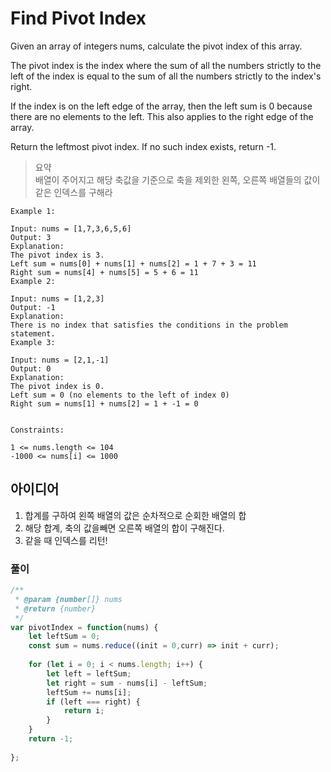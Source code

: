 # Find Pivot Index

Given an array of integers nums, calculate the pivot index of this array.

The pivot index is the index where the sum of all the numbers strictly to the left of the index is equal to the sum of all the numbers strictly to the index's right.

If the index is on the left edge of the array, then the left sum is 0 because there are no elements to the left. This also applies to the right edge of the array.

Return the leftmost pivot index. If no such index exists, return -1.

> 요약  
> 배열이 주어지고 해당 축값을 기준으로 축을 제외한 왼쪽, 오른쪽 배열들의 값이 같은 인덱스를 구해라

``` text
Example 1:

Input: nums = [1,7,3,6,5,6]
Output: 3
Explanation:
The pivot index is 3.
Left sum = nums[0] + nums[1] + nums[2] = 1 + 7 + 3 = 11
Right sum = nums[4] + nums[5] = 5 + 6 = 11
Example 2:

Input: nums = [1,2,3]
Output: -1
Explanation:
There is no index that satisfies the conditions in the problem statement.
Example 3:

Input: nums = [2,1,-1]
Output: 0
Explanation:
The pivot index is 0.
Left sum = 0 (no elements to the left of index 0)
Right sum = nums[1] + nums[2] = 1 + -1 = 0
 

Constraints:

1 <= nums.length <= 104
-1000 <= nums[i] <= 1000

```

## 아이디어

1. 합계를 구하여 왼쪽 배열의 값은 순차적으로 순회한 배열의 합
2. 해당 합계, 축의 값을빼면 오른쪽 배열의 합이 구해진다.
3. 같을 때 인덱스를 리턴!

### 풀이

```javascript
/**
 * @param {number[]} nums
 * @return {number}
 */
var pivotIndex = function(nums) {
    let leftSum = 0;
    const sum = nums.reduce((init = 0,curr) => init + curr);
    
    for (let i = 0; i < nums.length; i++) {
        let left = leftSum;
        let right = sum - nums[i] - leftSum;
        leftSum += nums[i];
        if (left === right) {
            return i;
        }
    }
    return -1;
    
};

```
